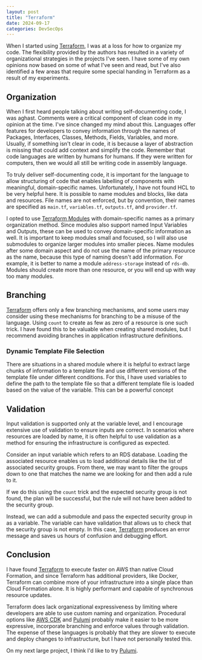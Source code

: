 ```yaml
---
layout: post
title: "Terraform"
date: 2024-09-17
categories: DevSecOps
---
```


When I started using [Terraform][terraform], I was at a loss for how to organize my code. The flexibility provided by the authors has resulted in a variety of organizational strategies in the projects I've seen. I have some of my own opinions now based on some of what I've seen and read, but I've also identified a few areas that require some special handing in Terraform as a result of my experiments.

## Organization

When I first heard people talking about writing self-documenting code, I was aghast. Comments were a critical component of clean code in my opinion at the time. I've since changed my mind about this. Languages offer features for developers to convey information through the names of Packages, Interfaces, Classes, Methods, Fields, Variables, and more. Usually, if something isn't clear in code, it is because a layer of abstraction is missing that could add context and simplify the code. Remember that code languages are written by humans for humans. If they were written for computers, then we would all still be writing code in assembly language.

To truly deliver self-documenting code, it is important for the language to allow structuring of code that enables labelling of components with meaningful, domain-specific names. Unfortunately, I have not found HCL to be very helpful here. It is possible to name modules and blocks, like data and resources. File names are not enforced, but by convention, their names are specified as `main.tf`, `variables.tf`, `outputs.tf`, and `provider.tf`.

I opted to use [Terraform Modules][terraform-modules] with domain-specific names as a primary organization method. Since modules also support named Input Variables and Outputs, these can be used to convey domain-specific information as well. It is important to keep modules small and focused, so I will also use submodules to organize larger modules into smaller pieces. Name modules after some domain aspect and do not use the name of the primary resource as the name, because this type of naming doesn't add information. For example, it is better to name a module `address-storage` instead of `rds-db`. Modules should create more than one resource, or you will end up with way too many modules.

## Branching

[Terraform][terraform] offers only a few branching mechanisms, and some users may consider using these mechanisms for branching to be a misuse of the language. Using `count` to create as few as zero of a resource is one such trick. I have found this to be valuable when creating shared modules, but I recommend avoiding branches in application infrastructure definitions.

### Dynamic Template File Selection

There are situations in a shared module where it is helpful to extract large chunks of information to a template file and use different versions of the template file under different conditions. For this, I have used variables to define the path to the template file so that a different template file is loaded based on the value of the variable. This can be a powerful concept 

## Validation

Input validation is supported only at the variable level, and I encourage extensive use of validation to ensure inputs are correct. In scenarios where resources are loaded by name, it is often helpful to use validation as a method for ensuring the infrastructure is configured as expected.

Consider an input variable which refers to an RDS database. Loading the associated resource enables us to load additional details like the list of associated security groups. From there, we may want to filter the groups down to one that matches the name we are looking for and then add a rule to it.

If we do this using the `count` trick and the expected security group is not found, the plan will be successful, but the rule will not have been added to the security group.

Instead, we can add a submodule and pass the expected security group in as a variable. The variable can have validation that allows us to check that the security group is not empty. In this case, [Terraform][terraform] produces an error message and saves us hours of confusion and debugging effort.

## Conclusion

I have found [Terraform][terraform] to execute faster on AWS than native Cloud Formation, and since Terraform has additional providers, like Docker, Terraform can combine more of your infrastructure into a single place than Cloud Formation alone. It is highly performant and capable of synchronous resource updates.

Terraform does lack organizational expressiveness by limiting where developers are able to use custom naming and organization. Procedural options like [AWS CDK][aws-cdk] and [Pulumi][pulumi] probably make it easier to be more expressive, incorporate branching and enforce values through validation. The expense of these languages is probably that they are slower to execute and deploy changes to infrastructure, but I have not personally tested this.

On my next large project, I think I'd like to try [Pulumi][pulumi].

[aws-cdk]: https://aws.amazon.com/cdk/
[pulumi]: https://www.pulumi.com
[terraform]: https://www.terraform.io
[terraform-modules]: https://developer.hashicorp.com/terraform/language/modules
